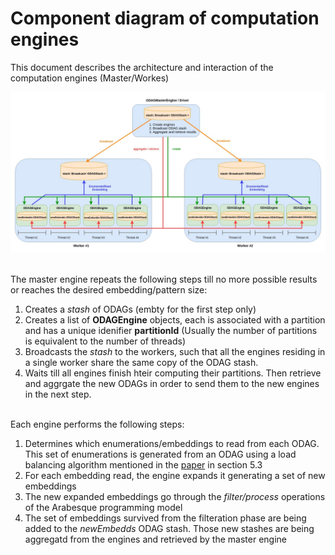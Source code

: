 # Component diagram of computation engines

This document describes the architecture and interaction of the computation engines (Master/Workes)



<p align="center"> 
<img src="./resources/ClassDiag/Engines/ODAGs_Engines_relations.jpg" alt="Computation engines component diagram">
</p>


<br>
The master engine repeats the following steps till no more possible results or reaches the desired embedding/pattern size:

1. Creates a *stash* of ODAGs (embty for the first step only)
2. Creates a list of **ODAGEngine** objects, each is associated with a partition and has a unique idenifier **partitionId** (Usually the number of partitions is equivalent to the number of threads)
3. Broadcasts the *stash* to the workers, such that all the engines residing in a single worker share the same copy of the ODAG stash.
4. Waits till all engines finish hteir computing their partitions. Then retrieve and aggrgate the new ODAGs in order to send them to the new engines in the next step.

<br>
Each engine performs the following steps:

1. Determines which enumerations/embeddings to read from each ODAG. This set of enumerations is generated from an ODAG using a load balancing algorithm mentioned in the [paper](http://sigops.org/sosp/sosp15/current/2015-Monterey/printable/093-teixeira.pdf) in section 5.3
2. For each embedding read, the engine expands it generating a set of new embeddings
3. The new expanded embeddings go through the *filter/process* operations of the Arabesque programming model
4. The set of embeddings survived from the filteration phase are being added to the *newEmbedds* ODAG stash. Those new stashes are being aggregatd from the engines and retrieved by the master engine
